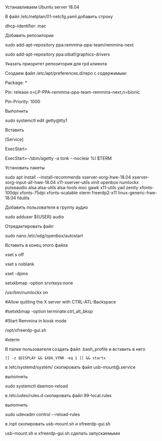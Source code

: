 Устанавливаем Ubuntu server 18.04

В файл /etc/netplan/01-netcfg.yaml добавить строку

dhcp-identifier: mac


Добавить репозитории

sudo add-apt-repository ppa:remmina-ppa-team/remmina-next

sudo add-apt-repository ppa:oibaf/graphics-drivers


Указать приоритет репозитория для rpd клиента

Создаем файл /etc/apt/preferences.d/repo с содержимым:

Package: *

Pin: release o=LP-PPA-remmina-ppa-team-remmina-next,n=bionic

Pin-Priority: 1000


Выполнить

sudo systemctl edit getty@tty1

Вставить

[Service]

ExecStart=

ExecStart=-/sbin/agetty -a tonk --noclear %I $TERM


Установить пакеты

sudo apt install --install-recommends xserver-xorg-hwe-18.04 xserver-xorg-input-all-hwe-18.04 x11-xserver-utils xinit openbox numlockx pulseaudio alsa alsa-utils alsa-tools moc gawk x11-utils yad zenity xfonts-100dpi xfonts-75dpi xfonts-scalable xterm freerdp2-x11 linux-generic-hwe-18.04 fdutils 


Добавить пользователя в группу аудио

sudo adduser ${USER} audio


Отредактировать файл

sudo nano /etc/xdg/openbox/autostart


Вставить в конец этого файла

xset s off

xset s noblank

xset -dpms

setxkbmap -option srvrkeys:none

/usr/bin/numlockx on

#Allow quitting the X server with CTRL-ATL-Backspace

#setxkbmap -option terminate:ctrl_alt_bksp

#Start Remmina in kiosk mode

/opt/xfreerdp-gui.sh

#xterm


В папке пользователя создать файл .bash_profile и вставить в него

    [[ -z $DISPLAY && $XDG_VTNR -eq 1 ]] && startx
        

в /etc/systemd/system/ скопировать файл usb-mount@.service

выполнить

sudo systemctl daemon-reload


в /etc/udev/rules.d скопировать файл 99-local.rules

выполнить

sudo udevadm control --reload-rules

в /opt скопировать usb-mount.sh и xfreerdp-gui.sh

usb-mount.sh и xfreerdp-gui.sh сделать запускаемыми
